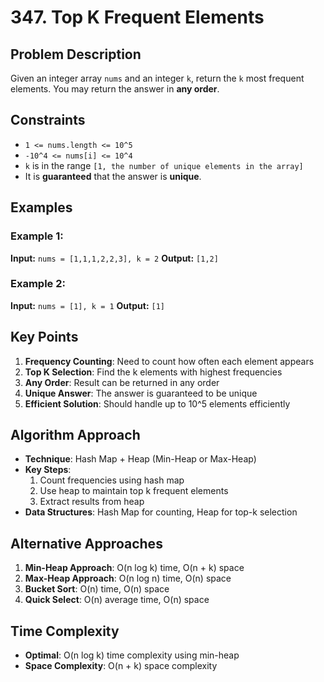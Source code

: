 # 347. Top K Frequent Elements

## Problem Description

Given an integer array `nums` and an integer `k`, return the `k` most frequent elements. You may return the answer in **any order**.

## Constraints

- `1 <= nums.length <= 10^5`
- `-10^4 <= nums[i] <= 10^4`
- `k` is in the range `[1, the number of unique elements in the array]`
- It is **guaranteed** that the answer is **unique**.

## Examples

### Example 1:

**Input:** `nums = [1,1,1,2,2,3], k = 2`
**Output:** `[1,2]`

### Example 2:

**Input:** `nums = [1], k = 1`
**Output:** `[1]`

## Key Points

1. **Frequency Counting**: Need to count how often each element appears
2. **Top K Selection**: Find the k elements with highest frequencies
3. **Any Order**: Result can be returned in any order
4. **Unique Answer**: The answer is guaranteed to be unique
5. **Efficient Solution**: Should handle up to 10^5 elements efficiently

## Algorithm Approach

- **Technique**: Hash Map + Heap (Min-Heap or Max-Heap)
- **Key Steps**: 
  1. Count frequencies using hash map
  2. Use heap to maintain top k frequent elements
  3. Extract results from heap
- **Data Structures**: Hash Map for counting, Heap for top-k selection

## Alternative Approaches

1. **Min-Heap Approach**: O(n log k) time, O(n + k) space
2. **Max-Heap Approach**: O(n log n) time, O(n) space  
3. **Bucket Sort**: O(n) time, O(n) space
4. **Quick Select**: O(n) average time, O(n) space

## Time Complexity

- **Optimal**: O(n log k) time complexity using min-heap
- **Space Complexity**: O(n + k) space complexity
